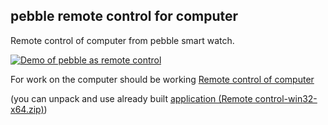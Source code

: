 ## pebble remote control for computer

Remote control of computer from pebble smart watch.

[![Demo of pebble as remote control](https://img.youtube.com/vi/Y7ooxm9lhKY/0.jpg)](https://www.youtube.com/watch?v=Y7ooxm9lhKY)

For work on the computer should be working [Remote control of computer](https://github.com/kvark85/remote_control_for_computer)

(you can unpack and use already built [application (Remote control-win32-x64.zip)](https://github.com/kvark85/remote_control_for_computer/raw/main/Remote%20control-win32-x64.zip))
